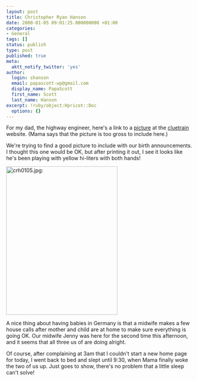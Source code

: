 ```yaml
---
layout: post
title: Christopher Ryan Hanson
date: 2000-01-05 09:01:25.000000000 +01:00
categories:
- General
tags: []
status: publish
type: post
published: true
meta:
  aktt_notify_twitter: 'yes'
author:
  login: shanson
  email: papascott-wp@gmail.com
  display_name: PapaScott
  first_name: Scott
  last_name: Hanson
excerpt: !ruby/object:Hpricot::Doc
  options: {}
---
```

<p>For my dad, the highway engineer, here's a link to a <a href="http://weblogs.userland.com/cluetrain/picture$13" target="_blank">picture</a> at the <a href="http://weblogs.userland.com/cluetrain/clues">cluetrain</a> website. (Mama says that the picture is too gross to include here.)</p>
<p>We're trying to find a good picture to include with our birth announcements. I thought this one would be OK, but after printing it out, I see it looks like he's been playing with yellow hi-liters with both hands!</p>
<p><img src="http://www.papascott.de/wordpress/wp-content/uploads/2000/01/crh0105.jpg" height="400" width="300" border="0" alt="crh0105.jpg: " /></p>
<p>A nice thing about having babies in Germany is that a midwife makes a few house calls after mother and child are at home to make sure everything is going OK. Our midwife Jenny was here for the second time this afternoon, and it seems that all three us of are doing alright.</p>
<p>Of course, after complaining at 3am that I couldn't start a new home page for today, I went back to bed and slept until 9:30, when Mama finally woke the two of us up. Just goes to show, there's no problem that a little sleep can't solve!</p>
